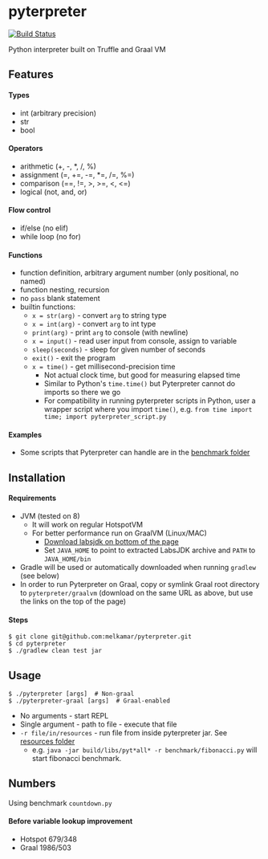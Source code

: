 # pyterpreter

[![Build Status](https://travis-ci.com/melkamar/pyterpreter.svg?token=vMAJz6sAMcPRgk9vRaTy&branch=no-truffle)](https://travis-ci.com/melkamar/pyterpreter)

Python interpreter built on Truffle and Graal VM

## Features

#### Types
- int (arbitrary precision)
- str
- bool

#### Operators
- arithmetic (+, -, *, /, %)
- assignment (=, +=, -=, *=, /=, %=)
- comparison (==, !=, >, >=, <, <=)
- logical (not, and, or)

#### Flow control
- if/else (no elif)
- while loop (no for)

#### Functions
- function definition, arbitrary argument number (only positional, no named)
- function nesting, recursion
- no `pass` blank statement
- builtin functions:
    - `x = str(arg)` - convert `arg` to string type
    - `x = int(arg)` - convert `arg` to int type
    - `print(arg)` - print `arg` to console (with newline)
    - `x = input()` - read user input from console, assign to variable
    - `sleep(seconds)` - sleep for given number of seconds
    - `exit()` - exit the program
    - `x = time()` - get millisecond-precision time 
      - Not actual clock time, but good for measuring elapsed time
      - Similar to Python's `time.time()` but Pyterpreter cannot do imports so there we go
      - For compatibility in running pyterpreter scripts in Python, user a wrapper script where you import `time()`, e.g. `from time import time; import pyterpreter_script.py`

#### Examples
- Some scripts that Pyterpreter can handle are in the [benchmark folder](src/main/resources/benchmark)

## Installation
#### Requirements
- JVM (tested on 8)
    - It will work on regular HotspotVM
    - For better performance run on GraalVM (Linux/MAC)
        - [Download labsjdk on bottom of the page](http://www.oracle.com/technetwork/oracle-labs/program-languages/downloads/index.html)
        - Set `JAVA_HOME` to point to extracted LabsJDK archive and `PATH` to `JAVA_HOME/bin` 
- Gradle will be used or automatically downloaded when running `gradlew` (see below) 
- In order to run Pyterpreter on Graal, copy or symlink Graal root directory to `pyterpreter/graalvm` (download on the same URL as above, but use the links on the top of the page)

#### Steps 
```
$ git clone git@github.com:melkamar/pyterpreter.git
$ cd pyterpreter
$ ./gradlew clean test jar
```

## Usage
```
$ ./pyterpreter [args]  # Non-graal
$ ./pyterpreter-graal [args]  # Graal-enabled
```
- No arguments - start REPL
- Single argument - path to file - execute that file
- `-r file/in/resources` - run file from inside pyterpreter jar. See [resources folder](src/main/resources)
    - e.g. `java -jar build/libs/pyt*all* -r benchmark/fibonacci.py` will start fibonacci benchmark.
    
## Numbers

Using benchmark `countdown.py`

#### Before variable lookup improvement
- Hotspot 679/348
- Graal   1986/503